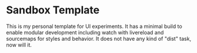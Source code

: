 # Sandbox Template
This is my personal template for UI experiments. It has a minimal build to enable modular development including watch with livereload and sourcemaps for styles and behavior. It does not have any kind of "dist" task, now will it.
